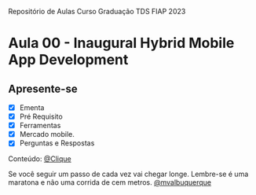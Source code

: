 Repositório de Aulas Curso Graduação TDS FIAP 2023

# Aula 00 - Inaugural Hybrid Mobile App Development

## Apresente-se

- [X] Ementa
- [X] Pré  Requisito
- [X] Ferramentas
- [X] Mercado mobile.
- [X] Perguntas e Respostas

Conteúdo: [@Clique](/00_Quarta_feira_02_08_2023/00_Inaugural/Aula%2000_Inaugural.pdf)

Se você seguir um passo de cada vez vai chegar longe. 
Lembre-se é uma maratona e não uma corrida de cem metros.
[@mvalbuquerque](http://www.linkedin.com/in/mvalbuquerque)